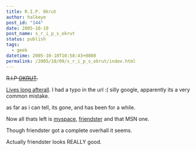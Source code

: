 ```yaml
---
title: R.I.P. Okrut
author: halkeye
post_id: "144"
date: 2005-10-10
post_name: s_r_i_p_s_okrut
status: publish
tags:
  - geek
datetime: 2005-10-10T10:58:43+0800
permalink: /2005/10/09/s_r_i_p_s_okrut/index.html
---
```


<s>R.I.P [OKRUT](https://www.okrut.com).</s>  

[Lives long afterall](https://www.orkut.com). I had a typo in the url :( silly google, apparently its a very common mistake.

as far as i can tell, its gone, and has been for a while.

Now all thats left is [myspace](https://www.myspace.com/halkeye), [friendster](https://www.friendster.com) and that MSN one.

Though friendster got a complete overhall it seems.

Actually friendster looks REALLY good.
